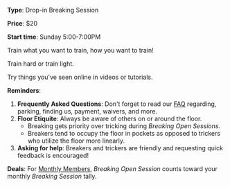 **Type**: Drop-in Breaking Session

**Price**: $20

**Start time**: Sunday 5:00-7:00PM

Train what you want to train, how you want to train!  

Train hard or train light.

Try things you've seen online in videos or tutorials.

**Reminders**: 
1. **Frequently Asked Questions**: Don't forget to read our [FAQ](./faq.html) regarding, parking, finding us, payment, waivers, and more.
2. **Floor Etiquite**: Always be aware of others on or around the floor.
    - Breaking gets priority over tricking during *Breaking Open Sessions*.
    - Breakers tend to occupy the floor in pockets as opposed to trickers who utilize the floor more linearly.
3. **Asking for help**: Breakers and trickers are friendly and requesting quick feedback is encouraged!

**Deals**: For [Monthly Members](./memberships.html), *Breaking Open Session* counts toward your monthly *Breaking Session* tally. 